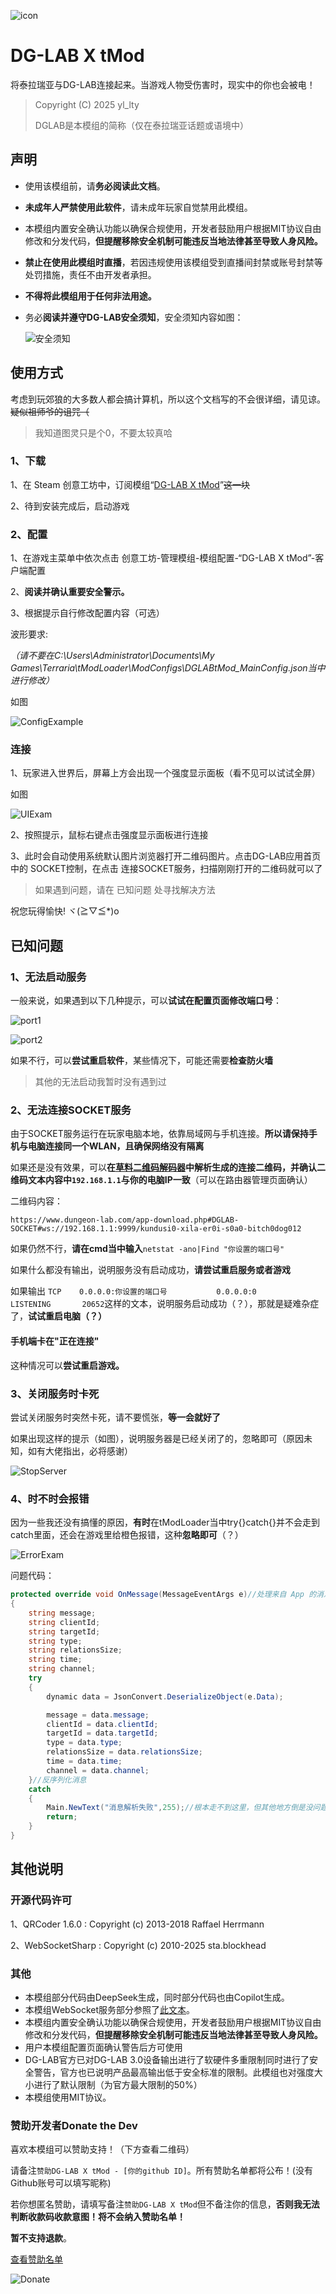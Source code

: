 ![icon](https://github.com/ylLty/DG-LAB-X-tMod/blob/main/icon.png?raw=true)

# DG-LAB X tMod

将泰拉瑞亚与DG-LAB连接起来。当游戏人物受伤害时，现实中的你也会被电！

> Copyright (C) 2025 yl_lty
>
> DGLAB是本模组的简称（仅在泰拉瑞亚话题或语境中）

## 声明

- 使用该模组前，请**务必阅读此文档**。

- **未成年人严禁使用此软件**，请未成年玩家自觉禁用此模组。

- 本模组内置安全确认功能以确保合规使用，开发者鼓励用户根据MIT协议自由修改和分发代码，**但提醒移除安全机制可能违反当地法律甚至导致人身风险。**

- **禁止在使用此模组时直播**，若因违规使用该模组受到直播间封禁或账号封禁等处罚措施，责任不由开发者承担。

- **不得将此模组用于任何非法用途。**

- 务必**阅读并遵守DG-LAB安全须知**，安全须知内容如图：

  ![安全须知](https://github.com/ylLty/DG-LAB-X-tMod/blob/main/DGLAB%E6%89%8B%E5%86%8C%E6%89%AB%E6%8F%8F%E4%BB%B6%EF%BC%88%E4%BE%B5%E5%88%A0%EF%BC%89/1%E5%AE%89%E5%85%A8%E9%A1%BB%E7%9F%A5.png?raw=true)

## 使用方式

考虑到玩郊狼的大多数人都会搞计算机，所以这个文档写的不会很详细，请见谅。~~疑似祖师爷的诅咒（~~

> 我知道图灵只是个0，不要太较真哈

### 1、下载

1、在 Steam 创意工坊中，订阅模组“[DG-LAB X tMod](https://steamcommunity.com/sharedfiles/filedetails/?id=3542577337)”~~这一块~~

2、待到安装完成后，启动游戏

### 2、配置

1、在游戏主菜单中依次点击 创意工坊-管理模组-模组配置-“DG-LAB X tMod”-客户端配置

2、**阅读并确认重要安全警示。**

3、根据提示自行修改配置内容（可选）

波形要求:

*（请不要在C:\Users\Administrator\Documents\My Games\Terraria\tModLoader\ModConfigs\DGLABtMod_MainConfig.json当中进行修改）*

如图

![ConfigExample](https://github.com/ylLty/DG-LAB-X-tMod/blob/main/ConfigExample.png?raw=true)

### 连接

1、玩家进入世界后，屏幕上方会出现一个强度显示面板（看不见可以试试全屏）

如图

![UIExam](https://github.com/ylLty/DG-LAB-X-tMod/blob/main/UIExam.png?raw=true)

2、按照提示，鼠标右键点击强度显示面板进行连接

3、此时会自动使用系统默认图片浏览器打开二维码图片。点击DG-LAB应用首页中的 SOCKET控制，在点击 连接SOCKET服务，扫描刚刚打开的二维码就可以了

> 如果遇到问题，请在 已知问题 处寻找解决方法

祝您玩得愉快! ヾ(≧▽≦*)o



## 已知问题

### 1、无法启动服务

一般来说，如果遇到以下几种提示，可以**试试在配置页面修改端口号**：

![port1](https://github.com/ylLty/DG-LAB-X-tMod/blob/main/%E5%B7%B2%E7%9F%A5%E9%97%AE%E9%A2%98%E5%9B%BE%E7%89%87/%E7%AB%AF%E5%8F%A3%E5%8D%A0%E7%94%A8%E4%B9%8B%E4%B8%80.png?raw=true)

![port2](https://github.com/ylLty/DG-LAB-X-tMod/blob/main/%E5%B7%B2%E7%9F%A5%E9%97%AE%E9%A2%98%E5%9B%BE%E7%89%87/%E7%AB%AF%E5%8F%A3%E5%8D%A0%E7%94%A8%E4%B9%8B%E4%BA%8C.png?raw=true)

如果不行，可以**尝试重启软件**，某些情况下，可能还需要**检查防火墙**

> 其他的无法启动我暂时没有遇到过

### 2、无法连接SOCKET服务

由于SOCKET服务运行在玩家电脑本地，依靠局域网与手机连接。**所以请保持手机与电脑连接同一个WLAN，且确保网络没有隔离**

如果还是没有效果，可以**在[草料二维码解码器](https://cli.im/deqr)中解析生成的连接二维码，并确认二维码文本内容中`192.168.1.1`与你的电脑IP一致**（可以在路由器管理页面确认）

二维码内容：

`https://www.dungeon-lab.com/app-download.php#DGLAB-SOCKET#ws://192.168.1.1:9999/kundusi0-xila-er0i-s0a0-bitch0dog012`

如果仍然不行，**请在cmd当中输入**`netstat -ano|Find "你设置的端口号"`

如果什么都没有输出，说明服务没有启动成功，**请尝试重启服务或者游戏**

如果输出  `TCP    0.0.0.0:你设置的端口号           0.0.0.0:0              LISTENING       20652`这样的文本，说明服务启动成功（？），那就是疑难杂症了，**试试重启电脑（？）**

#### 手机端卡在"正在连接"

这种情况可以**尝试重启游戏。**

### 3、关闭服务时卡死

尝试关闭服务时突然卡死，请不要慌张，**等一会就好了**

如果出现这样的提示（如图），说明服务器是已经关闭了的，忽略即可（原因未知，如有大佬指出，必将感谢）

![StopServer](https://github.com/ylLty/DG-LAB-X-tMod/blob/main/%E5%B7%B2%E7%9F%A5%E9%97%AE%E9%A2%98%E5%9B%BE%E7%89%87/%E5%85%B3%E9%97%AD%E6%9C%8D%E5%8A%A1.png?raw=true)

### 4、时不时会报错

因为一些我还没有搞懂的原因，**有时**在tModLoader当中try{}catch{}并不会走到catch里面，还会在游戏里给橙色报错，这种**忽略即可**（？）

![ErrorExam](https://github.com/ylLty/DG-LAB-X-tMod/blob/main/%E5%B7%B2%E7%9F%A5%E9%97%AE%E9%A2%98%E5%9B%BE%E7%89%87/%E6%97%A0%E4%BC%A4%E5%A4%A7%E9%9B%85.png?raw=true)

问题代码：

```c#
protected override void OnMessage(MessageEventArgs e)//处理来自 App 的消息的
{
    string message;
    string clientId;
    string targetId;
    string type;
    string relationsSize;
    string time;
    string channel;
    try
    {
        dynamic data = JsonConvert.DeserializeObject(e.Data);

        message = data.message;
        clientId = data.clientId;
        targetId = data.targetId;
        type = data.type;
        relationsSize = data.relationsSize;
        time = data.time;
        channel = data.channel;
    }//反序列化消息
    catch 
    {
        Main.NewText("消息解析失败",255);//根本走不到这里，但其他地方倒是没问题
        return; 
    }
}
```



## 其他说明

### 开源代码许可

1、QRCoder 1.6.0 : Copyright (c) 2013-2018 Raffael Herrmann

2、WebSocketSharp : Copyright (c) 2010-2025 sta.blockhead

### 其他

- 本模组部分代码由DeepSeek生成，同时部分代码也由Copilot生成。
- 本模组WebSocket服务部分参照了[此文本](https://github.com/DG-LAB-OPENSOURCE/DG-LAB-OPENSOURCE/blob/main/socket/BackEnd(Node)/websocketNode.js)。
- 本模组内置安全确认功能以确保合规使用，开发者鼓励用户根据MIT协议自由修改和分发代码，**但提醒移除安全机制可能违反当地法律甚至导致人身风险。**
- 用户本模组配置页面确认警告后方可使用
- DG-LAB官方已对DG-LAB 3.0设备输出进行了软硬件多重限制同时进行了安全警告，官方也已说明产品最高输出低于安全标准的限制。此模组也对强度大小进行了默认限制（为官方最大限制的50%）
- 本模组使用MIT协议。
### 赞助开发者Donate the Dev

喜欢本模组可以赞助支持！（下方查看二维码）

请备注`赞助DG-LAB X tMod - [你的github ID]`。所有赞助名单都将公布！(没有Github账号可以填写昵称)

若你想匿名赞助，请填写备注`赞助DG-LAB X tMod`但不备注你的信息，**否则我无法判断收款码收款意图！将不会纳入赞助名单！**

**暂不支持退款**。

[查看赞助名单](https://github.com/ylLty/DG-LAB-X-tMod/blob/main/%E8%B5%9E%E5%8A%A9%E5%90%8D%E5%8D%95.md)


![Donate](https://github.com/ylLty/DG-LAB-X-tMod/blob/main/%E8%B5%9E%E5%8A%A9Donate.jpg?raw=true)
